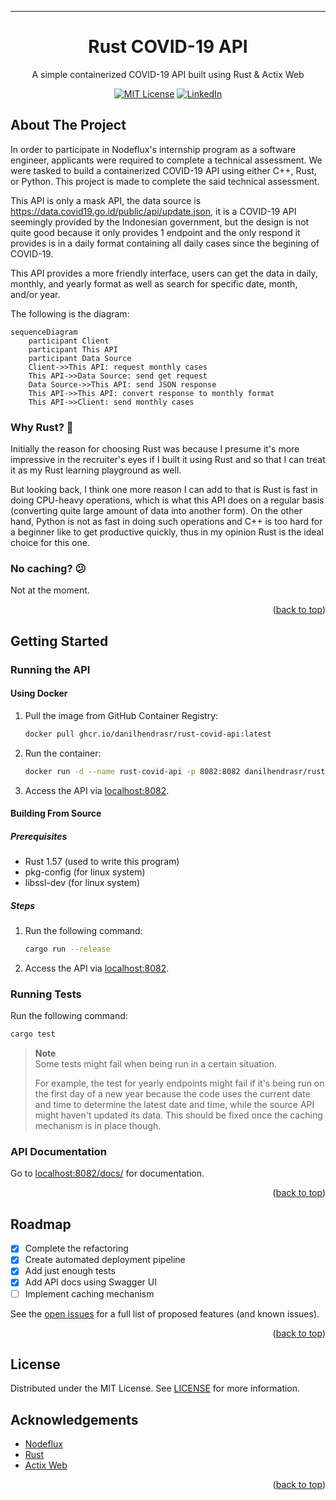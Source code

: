 <div id="top"></div>

---

<p align="center">
  <h1 align="center">Rust COVID-19 API</h1>

  <p align="center">
    A simple containerized COVID-19 API built using Rust & Actix Web
  </p>
</p>

<div align="center">
  
[![MIT License][license-shield]][license-url]
[![LinkedIn][linkedin-shield]][linkedin-url]
  
</div>

<!-- ABOUT THE PROJECT -->
## About The Project
In order to participate in Nodeflux's internship program as a software engineer, 
applicants were required to complete a technical assessment. We were tasked to build a 
containerized COVID-19 API using either C++, Rust, or Python.
This project is made to complete the said technical assessment. 

This API is only a mask API, the data source is https://data.covid19.go.id/public/api/update.json,
it is a COVID-19 API seemingly provided by the Indonesian government,
but the design is not quite good because it only provides 1 endpoint and 
the only respond it provides is in a daily format containing all daily cases 
since the begining of COVID-19.

This API provides a more friendly interface, users can get the data in daily, monthly, 
and yearly format as well as search for specific date, month, and/or year.

The following is the diagram:
```mermaid
sequenceDiagram
    participant Client
    participant This API
    participant Data Source
    Client->>This API: request monthly cases
    This API->>Data Source: send get request
    Data Source->>This API: send JSON response
    This API->>This API: convert response to monthly format
    This API->>Client: send monthly cases
```

### Why Rust? 🤔
Initially the reason for choosing Rust was because I presume it's 
more impressive in the recruiter's eyes if I built it using Rust 
and so that I can treat it as my Rust learning playground as well.

But looking back, I think one more reason I can add to that is
Rust is fast in doing CPU-heavy operations, which is what this API
does on a regular basis (converting quite large amount
of data into another form). On the other hand, Python is not as fast 
in doing such operations and C++ is too hard for a beginner
like to get productive quickly,
thus in my opinion Rust is the ideal choice for this one.

### No caching? 😕
Not at the moment.

<p align="right">(<a href="#top">back to top</a>)</p>

<!-- GETTING STARTED -->
## Getting Started
### Running the API
#### Using Docker
1. Pull the image from GitHub Container Registry:
   ```bash
   docker pull ghcr.io/danilhendrasr/rust-covid-api:latest
   ```
2. Run the container:
   ```bash
   docker run -d --name rust-covid-api -p 8082:8082 danilhendrasr/rust-covid-api
   ```
3. Access the API via [localhost:8082](http://localhost:8082).

#### Building From Source
##### Prerequisites
- Rust 1.57 (used to write this program)
- pkg-config (for linux system)
- libssl-dev (for linux system)

##### Steps
1. Run the following command:
   ```bash
   cargo run --release
   ```
2. Access the API via [localhost:8082](http://localhost:8082).

### Running Tests
Run the following command:
```bash
cargo test
```
> **Note**<br>
> Some tests might fail when being run in a certain situation.
>
> For example, the test for yearly endpoints might fail if it's being run on the first day
> of a new year because the code uses the current date and time to determine
> the latest date and time, while the source API might haven't updated its data.
> This should be fixed once the caching mechanism is in place though.

### API Documentation
Go to [localhost:8082/docs/](http://localhost:8082/docs/) for documentation.

<p align="right">(<a href="#top">back to top</a>)</p>

<!-- ROADMAP -->
## Roadmap

- [x] Complete the refactoring
- [x] Create automated deployment pipeline
- [x] Add just enough tests
- [x] Add API docs using Swagger UI
- [ ] Implement caching mechanism

See the [open issues][issues-url] for a full list of proposed features (and known issues).

<p align="right">(<a href="#top">back to top</a>)</p>

<!-- LICENSE -->
## License

Distributed under the MIT License. See [LICENSE][license-url] for more information.


<!-- ACKNOWLEDGEMENTS -->
## Acknowledgements
* [Nodeflux](https://nodeflux.io)
* [Rust](https://github.com/rust-lang/rust)
* [Actix Web](https://github.com/rust-lang/rust)

<p align="right">(<a href="#top">back to top</a>)</p>

<!-- MARKDOWN LINKS & IMAGES -->
<!-- https://www.markdownguide.org/basic-syntax/#reference-style-links -->
[repo-url]: (https://github.com/danilhendrasr/rust-covid-api)
[stars-shield]: https://img.shields.io/github/stars/danilhendrasr/rust-covid-api.svg?style=for-the-badge
[stars-url]: https://github.com/danilhendrasr/rust-covid-api/stargazers
[issues-shield]: https://img.shields.io/github/issues/danilhendrasr/rust-covid-api.svg?style=for-the-badge
[issues-url]: https://github.com/danilhendrasr/rust-covid-api/issues
[license-shield]: https://img.shields.io/github/license/danilhendrasr/rust-covid-api.svg?style=for-the-badge
[license-url]: https://github.com/danilhendrasr/rust-covid-api/blob/main/LICENSE

[contributors-shield]: https://img.shields.io/github/contributors/othneildrew/Best-README-Template.svg?style=for-the-badge
[contributors-url]: https://github.com/othneildrew/Best-README-Template/graphs/contributors
[forks-shield]: https://img.shields.io/github/forks/othneildrew/Best-README-Template.svg?style=for-the-badge
[forks-url]: https://github.com/othneildrew/Best-README-Template/network/members
[stars-shield]: https://img.shields.io/github/stars/danilhendrasr/yali4j.svg?style=for-the-badge
[stars-url]: https://github.com/danilhendrasr/yali4j/stargazers
[issues-shield]: https://img.shields.io/github/issues/danilhendrasr/yali4j.svg?style=for-the-badge
[issues-url]: https://github.com/danilhendrasr/yali4j/issues
[license-shield]: https://img.shields.io/github/license/danilhendrasr/yali4j.svg?style=for-the-badge
[license-url]: https://github.com/danilhendrasr/yali4j/blob/main/LICENSE
[linkedin-shield]: https://img.shields.io/badge/-LinkedIn-black.svg?style=for-the-badge&logo=linkedin&colorB=555
[linkedin-url]: https://linkedin.com/in/danilhendrasr
[product-screenshot]: images/screenshot.png
